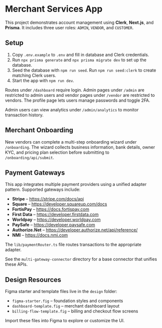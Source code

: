 # Merchant Services App

This project demonstrates account management using **Clerk**, **Next.js**, and **Prisma**. It includes three user roles: `ADMIN`, `VENDOR`, and `CUSTOMER`.

## Setup

1. Copy `.env.example` to `.env` and fill in database and Clerk credentials.
2. Run `npx prisma generate` and `npx prisma migrate dev` to set up the database.
3. Seed the database with `npm run seed`.
   Run `npm run seed:clerk` to create matching Clerk users.
4. Start the app with `npm run dev`.

Routes under `/dashboard` require login. Admin pages under `/admin` are restricted to admin users and vendor pages under `/vendor` are restricted to vendors.
The profile page lets users manage passwords and toggle 2FA.

Admin users can view analytics under `/admin/analytics` to monitor transaction history.

## Merchant Onboarding

New vendors can complete a multi-step onboarding wizard under `/onboarding`. The wizard collects business information, bank details, owner KYC, and pricing plan selection before submitting to `/onboarding/api/submit`.


## Payment Gateways

This app integrates multiple payment providers using a unified adapter pattern. Supported gateways include:

- **Stripe** – <https://stripe.com/docs/api>
- **Square** – <https://developer.squareup.com/docs>
- **FortisPay** – <https://docs.fortispay.com>
- **First Data** – <https://developer.firstdata.com>
- **Worldpay** – <https://developer.worldpay.com>
- **PaySafe** – <https://developer.paysafe.com>
- **Authorize.Net** – <https://developer.authorize.net/api/reference/>
- **NMI** – <https://docs.nmi.com>

The `lib/paymentRouter.ts` file routes transactions to the appropriate adapter.

See the `multi-gateway-connector` directory for a base connector that unifies these APIs.

## Design Resources

Figma starter and template files live in the `design` folder:

- `figma-starter.fig` – foundation styles and components
- `dashboard-template.fig` – merchant dashboard layout
- `billing-flow-template.fig` – billing and checkout flow screens

Import these files into Figma to explore or customize the UI.

